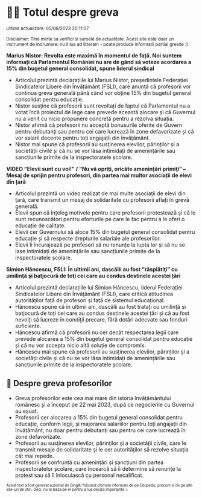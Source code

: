 # 👩‍🏫 Totul despre greva
<sub>Ultima actualizare: 05/06/2023 20:11:07</sub>

<sub>Disclaimer: Tine minte sa verifici si sursele de actualitate. Acest site este doar un instrument de indrumare: nu il lua ad litteram - poate produce informatii partial gresite :)</sub>

**Marius Nistor: Revolta este maximă în momentul de față. Noi suntem informați că Parlamentul României nu are de gând să voteze acordarea a 15% din bugetul general consolidat, spune liderul sindical**

- Articolul prezintă declarațiile lui Marius Nistor, președintele Federației Sindicatelor Libere din Învățământ (FSLI), care anunță că profesorii vor continua greva generală până când vor obține 15% din bugetul general consolidat pentru educație.
- Nistor susține că profesorii sunt revoltați de faptul că Parlamentul nu a votat încă proiectul de lege care prevede această alocare și că Guvernul nu a venit cu nicio propunere concretă pentru a rezolva situația.
- Nistor afirmă că profesorii nu acceptă bonusurile oferite de Guvern pentru debutanți sau pentru cei care lucrează în zone defavorizate și că vor salarii decente pentru toți angajații din învățământ.
- Nistor mai spune că profesorii au susținerea elevilor, părinților și a societății civile și că nu se vor lăsa intimidați de amenințările sau sancțiunile primite de la inspectoratele școlare.

**VIDEO “Elevii sunt cu voi!” / “Nu vă opriți, oricâte amenințări primiți” – Mesaj de sprijin pentru profesori, din partea mai multor asociații de elevi din țară**

- Articolul prezintă un video realizat de mai multe asociații de elevi din țară, care transmit un mesaj de solidaritate cu profesorii aflați în grevă generală.
- Elevii spun că înțeleg motivele pentru care profesorii protestează și că le sunt recunoscători pentru eforturile pe care le fac pentru a le oferi o educație de calitate.
- Elevii cer Guvernului să aloce 15% din bugetul general consolidat pentru educație și să respecte drepturile salariale ale profesorilor.
- Elevii îi încurajează pe profesori să nu renunțe la lupta lor și să nu se lase intimidați de amenințările sau sancțiunile primite de la inspectoratele școlare.

**Simion Hăncescu, FSLI: În ultimii ani, dascălii au fost “răsplătiţi” cu umilinţă şi batjocură de toţi cei care au condus destinele acestei țări**

- Articolul prezintă declarațiile lui Simion Hăncescu, liderul Federației Sindicatelor Libere din Învățământ (FSLI), care critică atitudinea autorităților față de profesori și față de sistemul educațional.
- Hăncescu spune că în ultimii ani, dascălii au fost tratați cu umilință și batjocură de toți cei care au condus destinele acestei țări și că au fost nevoiți să lucreze în condiții precare, fără dotări adecvate sau fonduri suficiente.
- Hăncescu afirmă că profesorii nu cer decât respectarea legii care prevede alocarea a 15% din bugetul general consolidat pentru educație și că nu vor accepta nicio altă soluție de compromis.
- Hăncescu mai spune că profesorii au susținerea elevilor, părinților și a societății civile și că nu se vor lăsa intimidați de amenințările sau sancțiunile primite de la inspectoratele școlare.

## 🏫 Despre greva profesorilor

- Greva profesorilor este cea mai mare din istoria învățământului românesc și a început pe 22 mai 2023, după ce negocierile cu Guvernul au eșuat.
- Profesorii cer alocarea a 15% din bugetul general consolidat pentru educație, conform legii, și majorarea salariilor pentru toți angajații din învățământ, nu doar pentru debutanți sau pentru cei care lucrează în zone defavorizate.
- Profesorii au susținerea elevilor, părinților și a societății civile, care le transmit mesaje de solidaritate și le cer autorităților să rezolve situația cât mai repede.
- Profesorii se confruntă cu amenințări și sancțiuni din partea inspectoratelor școlare, care încearcă să îi determine să renunțe la protest sau să îi înlocuiască cu personal necalificat.


<sub><sub>Acest text a fost generat automat de BingAI folosind ultimele informatii de pe Edupedu, precum si de pe alte site-uri de stiri. Deci, nu te baza pe el pentru a lua decizii importante :)</sub></sub>